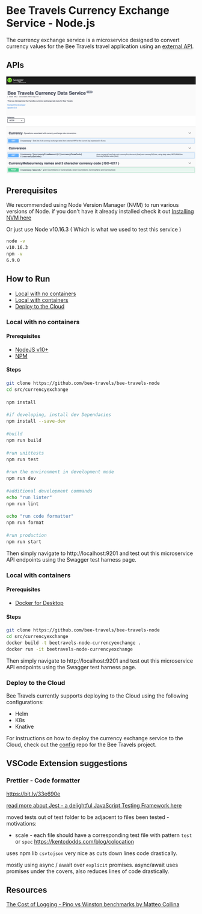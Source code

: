 # Bee Travels Currency Exchange Service - Node.js

The currency exchange service is a microservice designed to convert currency values for the Bee Travels travel application using an [external API](https://exchangeratesapi.io/).

## APIs

![](screenshots/apis.jpg)

## Prerequisites
We recommended using Node Version Manager (NVM) to run various versions of Node.
if you don't have it already installed check it out [ Installing NVM here](https://github.com/nvm-sh/nvm)

Or just use Node v10.16.3 ( Which is what we used to test this service )

``` sh
node -v
v10.16.3
npm -v
6.9.0
```

## How to Run

* [Local with no containers](#local-with-no-containers)
* [Local with containers](#local-with-containers)
* [Deploy to the Cloud](#deploy-to-the-cloud)

### Local with no containers

#### Prerequisites

* [NodeJS v10+](https://nodejs.org/en/download/)
* [NPM](https://www.npmjs.com/get-npm)

#### Steps

```sh
git clone https://github.com/bee-travels/bee-travels-node
cd src/currencyexchange

npm install

#if developing, install dev Dependacies
npm install --save-dev

#build
npm run build

#run unittests
npm run test

#run the environment in development mode
npm run dev

#additional development commands
echo "run linter"
npm run lint

echo "run code formatter"
npm run format

#run production
npm run start
```
Then simply navigate to
http://localhost:9201 and test out this microservice API endpoints using
the Swagger test harness page.

### Local with containers

#### Prerequisites

* [Docker for Desktop](https://www.docker.com/products/docker-desktop)

#### Steps

```sh
git clone https://github.com/bee-travels/bee-travels-node
cd src/currencyexchange
docker build -t beetravels-node-currencyexchange .
docker run -it beetravels-node-currencyexchange
```

Then simply navigate to
http://localhost:9201 and test out this microservice API endpoints using
the Swagger test harness page.

### Deploy to the Cloud

Bee Travels currently supports deploying to the Cloud using the following configurations:

* Helm
* K8s
* Knative

For instructions on how to deploy the currency exchange service to the Cloud, check out the [config](https://github.com/bee-travels/config) repo for the Bee Travels project.

## VSCode Extension suggestions

### Prettier - Code formatter
https://bit.ly/33e690e



[read more about Jest - a delightful JavaScript Testing Framework here](https://jestjs.io/)

moved tests out of test folder to be adjacent to files been tested - motivations:
* scale - each file should have a corresponding test file with pattern `test` or `spec`
https://kentcdodds.com/blog/colocation

uses npm lib `csvtojson` very nice as cuts down lines code drastically.

mostly using async / await over `explicit` promises.  async/await uses promises under the covers, also reduces lines of code drastically.

## Resources

[The Cost of Logging - Pino vs Winston benchmarks by Matteo Collina](https://www.nearform.com/blog/the-cost-of-logging/)
